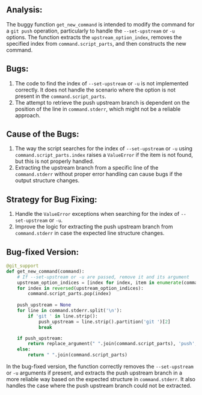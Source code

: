 ## Analysis:
The buggy function `get_new_command` is intended to modify the command for a `git push` operation, particularly to handle the `--set-upstream` or `-u` options. The function extracts the `upstream_option_index`, removes the specified index from `command.script_parts`, and then constructs the new command.

## Bugs:
1. The code to find the index of `--set-upstream` or `-u` is not implemented correctly. It does not handle the scenario where the option is not present in the `command.script_parts`.
2. The attempt to retrieve the push upstream branch is dependent on the position of the line in `command.stderr`, which might not be a reliable approach.

## Cause of the Bugs:
1. The way the script searches for the index of `--set-upstream` or `-u` using `command.script_parts.index` raises a `ValueError` if the item is not found, but this is not properly handled.
2. Extracting the upstream branch from a specific line of the `command.stderr` without proper error handling can cause bugs if the output structure changes.

## Strategy for Bug Fixing:
1. Handle the `ValueError` exceptions when searching for the index of `--set-upstream` or `-u`.
2. Improve the logic for extracting the push upstream branch from `command.stderr` in case the expected line structure changes.

## Bug-fixed Version:
```python
@git_support
def get_new_command(command):
    # If --set-upstream or -u are passed, remove it and its argument
    upstream_option_indices = [index for index, item in enumerate(command.script_parts) if item in ['--set-upstream', '-u']]
    for index in reversed(upstream_option_indices):
        command.script_parts.pop(index)
        
    push_upstream = None
    for line in command.stderr.split('\n'):
        if 'git ' in line.strip():
            push_upstream = line.strip().partition('git ')[2]
            break

    if push_upstream:
        return replace_argument(" ".join(command.script_parts), 'push', push_upstream)
    else:
        return " ".join(command.script_parts)
```

In the bug-fixed version, the function correctly removes the `--set-upstream` or `-u` arguments if present, and extracts the push upstream branch in a more reliable way based on the expected structure in `command.stderr`. It also handles the case where the push upstream branch could not be extracted.
